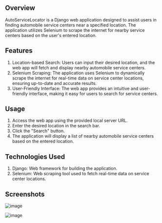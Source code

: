## Overview
AutoServiceLocator is a Django web application designed to assist users in finding automobile service centers near a specified location. The application utilizes Selenium to scrape the internet for nearby service centers based on the user's entered location.

## Features
1. Location-based Search: Users can input their desired location, and the web app will fetch and display nearby automobile service centers.
2. Selenium Scraping: The application uses Selenium to dynamically scrape the internet for real-time data on service center locations, ensuring up-to-date and accurate results.
3. User-Friendly Interface: The web app provides an intuitive and user-friendly interface, making it easy for users to search for service centers.

## Usage
1. Access the web app using the provided local server URL.
2. Enter the desired location in the search bar.
3. Click the "Search" button.
4. The application will display a list of nearby automobile service centers based on the entered location.

## Technologies Used
1. Django: Web framework for building the application.
2. Selenium: Web scraping tool used to fetch real-time data on service center locations.

## Screenshots
![image](https://github.com/RamvilasRV/AutoServiceLocator-Web-App/assets/72241424/563f3e3e-de41-4792-a9b1-a5eb35d0028f)

![image](https://github.com/RamvilasRV/AutoServiceLocator-Web-App/assets/72241424/beb1244b-612b-4c78-ac90-877d0c34be22)
